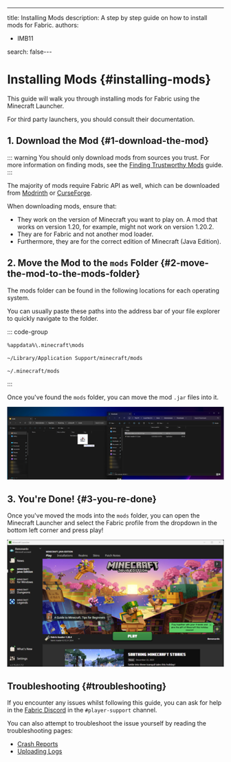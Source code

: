---
title: Installing Mods
description: A step by step guide on how to install mods for Fabric.
authors:
  - IMB11

search: false---

# Installing Mods {#installing-mods}

This guide will walk you through installing mods for Fabric using the Minecraft Launcher.

For third party launchers, you should consult their documentation.

## 1. Download the Mod {#1-download-the-mod}

::: warning
You should only download mods from sources you trust. For more information on finding mods, see the [Finding Trustworthy Mods](./finding-mods) guide.
:::

The majority of mods require Fabric API as well, which can be downloaded from [Modrinth](https://modrinth.com/mod/fabric-api) or [CurseForge](https://curseforge.com/minecraft/mc-mods/fabric-api).

When downloading mods, ensure that:

- They work on the version of Minecraft you want to play on. A mod that works on version 1.20, for example, might not work on version 1.20.2.
- They are for Fabric and not another mod loader.
- Furthermore, they are for the correct edition of Minecraft (Java Edition).

## 2. Move the Mod to the `mods` Folder {#2-move-the-mod-to-the-mods-folder}

The mods folder can be found in the following locations for each operating system.

You can usually paste these paths into the address bar of your file explorer to quickly navigate to the folder.

::: code-group

```:no-line-numbers [Windows]
%appdata%\.minecraft\mods
```

```:no-line-numbers [macOS]
~/Library/Application Support/minecraft/mods
```

```:no-line-numbers [Linux]
~/.minecraft/mods
```

:::

Once you've found the `mods` folder, you can move the mod `.jar` files into it.

![Installed mods in the mods folder](/assets/players/installing-mods.png)

## 3. You're Done! {#3-you-re-done}

Once you've moved the mods into the `mods` folder, you can open the Minecraft Launcher and select the Fabric profile from the dropdown in the bottom left corner and press play!

![Minecraft Launcher with Fabric profile selected](/assets/players/installing-fabric/launcher-screen.png)

## Troubleshooting {#troubleshooting}

If you encounter any issues whilst following this guide, you can ask for help in the [Fabric Discord](https://discord.gg/v6v4pMv) in the `#player-support` channel.

You can also attempt to troubleshoot the issue yourself by reading the troubleshooting pages:

- [Crash Reports](./troubleshooting/crash-reports)
- [Uploading Logs](./troubleshooting/uploading-logs)
